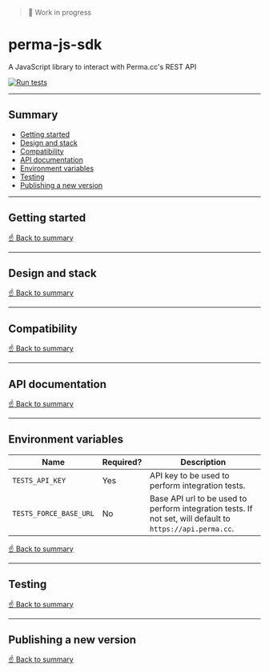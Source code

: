 > 🚧 Work in progress

# perma-js-sdk
A JavaScript library to interact with Perma.cc's REST API

[![Run tests](https://github.com/harvard-lil/perma-js-sdk/actions/workflows/run-tests.yml/badge.svg?branch=develop)](https://github.com/harvard-lil/perma-js-sdk/actions/workflows/run-tests.yml)

---

## Summary

- [Getting started](#getting-started)
- [Design and stack](#design-and-tech-stack)
- [Compatibility](#compatibility)
- [API documentation](#api-documentation)
- [Environment variables](#environment-variables)
- [Testing](#testing)
- [Publishing a new version](#publishing-a-new-version)

---

## Getting started

[☝️ Back to summary](#summary)

---

## Design and stack

[☝️ Back to summary](#summary)

---

## Compatibility

[☝️ Back to summary](#summary)

---

## API documentation

[☝️ Back to summary](#summary)

---

## Environment variables

| Name | Required? | Description |
| --- | --- | --- |
| `TESTS_API_KEY` | Yes | API key to be used to perform integration tests. |
| `TESTS_FORCE_BASE_URL` | No | Base API url to be used to perform integration tests. If not set, will default to `https://api.perma.cc`. |  

[☝️ Back to summary](#summary)

---

## Testing

[☝️ Back to summary](#summary)

---

## Publishing a new version

[☝️ Back to summary](#summary)